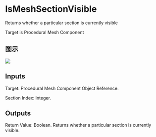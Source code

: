 # IsMeshSectionVisible

Returns whether a particular section is currently visible

Target is Procedural Mesh Component

## 图示

![]($-20221218-18254846.png)

## Inputs

Target: Procedural Mesh Component Object Reference.

Section Index: Integer.  

## Outputs

Return Value: Boolean. Returns whether a particular section is currently visible.

